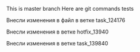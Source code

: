 This is master branch
Here are git commands tests

Внесли изменения в файл в ветке task_124176

Внесли изменения в ветке hotfix_13940

Внесли изменения в ветке task_139840